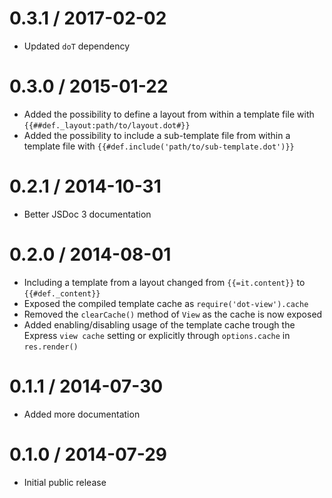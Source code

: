 0.3.1 / 2017-02-02
==================
  * Updated `doT` dependency

0.3.0 / 2015-01-22
==================
  * Added the possibility to define a layout from within a template file with `{{##def._layout:path/to/layout.dot#}}`
  * Added the possibility to include a sub-template file from within a template file with `{{#def.include('path/to/sub-template.dot')}}`

0.2.1 / 2014-10-31
==================
  * Better JSDoc 3 documentation

0.2.0 / 2014-08-01
==================
  * Including a template from a layout changed from `{{=it.content}}` to `{{#def._content}}`
  * Exposed the compiled template cache as `require('dot-view').cache`
  * Removed the `clearCache()` method of `View` as the cache is now exposed
  * Added enabling/disabling usage of the template cache trough the Express `view cache` setting or explicitly through `options.cache` in `res.render()`

0.1.1 / 2014-07-30
==================
  * Added more documentation

0.1.0 / 2014-07-29
==================
  * Initial public release